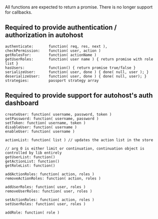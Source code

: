 All functions are expected to return a promise. There is no longer support for callbacks.

## Required to provide authentication / authorization in autohost

	authenticate: 		function( req, res, next ),
	checkPermission:	function( user, action )
	getRolesFor: 		function( actionName )
	getUserRoles: 		function( user name ) { return promise with role list }
	hasUsers: 			function() { return promise true/false }
	serializeUser: 		function( user, done ) { done( null, user ); }
	deserializeUser: 	function( user, done ) { done( null, user); }
	strategies: 		passport strategy array

## Required to provide support for autohost's auth dashboard

	createUser: function( username, password, token )
	setPassword: function( username, password )
	setToken: function( username, token )
	disableUser: function( username )
	enableUser: function( username )

	actionList: function( list ) // updates the action list in the store

	// arg 0 is either limit or continuation, continuation object is controlled by lib entirely
	getUserList: function() 
	getActionList: function()
	getRoleList: function()

	addActionRoles: function( action, roles )
	removeActionRoles: function( action, roles )

	addUserRoles: function( user, roles )
	removeUserRoles: function( user, roles )

	setActionRoles: function( action, roles )
	setUserRoles: function( user, roles )

	addRole: function( role )